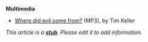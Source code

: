 **Multimedia**

-   [Where did evil come from?](http://download.redeemer.com/rpcsermons/QandA/Where_did_evil_come_from.mp3)
    (MP3), by Tim Keller

*This article is a **[stub](http://www.theopedia.com/Category:Theopedia_stubs "Category:Theopedia stubs")**. Please edit it to add information.*


